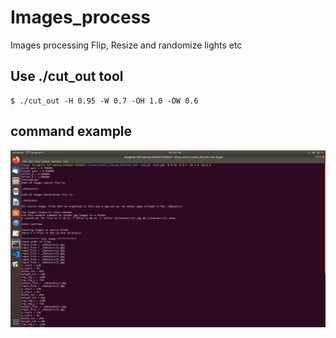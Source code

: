# Images_process
Images processing Flip, Resize and randomize lights etc


## Use ./cut_out tool

    $ ./cut_out -H 0.95 -W 0.7 -OH 1.0 -OW 0.6

## command example

![](Cut_out_example.png)
